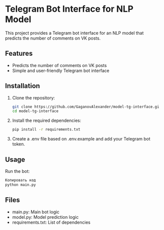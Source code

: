 # Telegram Bot Interface for NLP Model

This project provides a Telegram bot interface for an NLP model that predicts the number of comments on VK posts.

## Features

- Predicts the number of comments on VK posts
- Simple and user-friendly Telegram bot interface

## Installation

1. Clone the repository:
    ```bash
    git clone https://github.com/GaganovAlexander/model-tg-interface.git
    cd model-tg-interface
    ```
2. Install the required dependencies:
    ```bash
    pip install -r requirements.txt
    ```
3. Create a .env file based on .env.example and add your Telegram bot token.

## Usage
Run the bot:
```bash
Копировать код
python main.py
```

## Files
- main.py: Main bot logic
- model.py: Model prediction logic
- requirements.txt: List of dependencies

